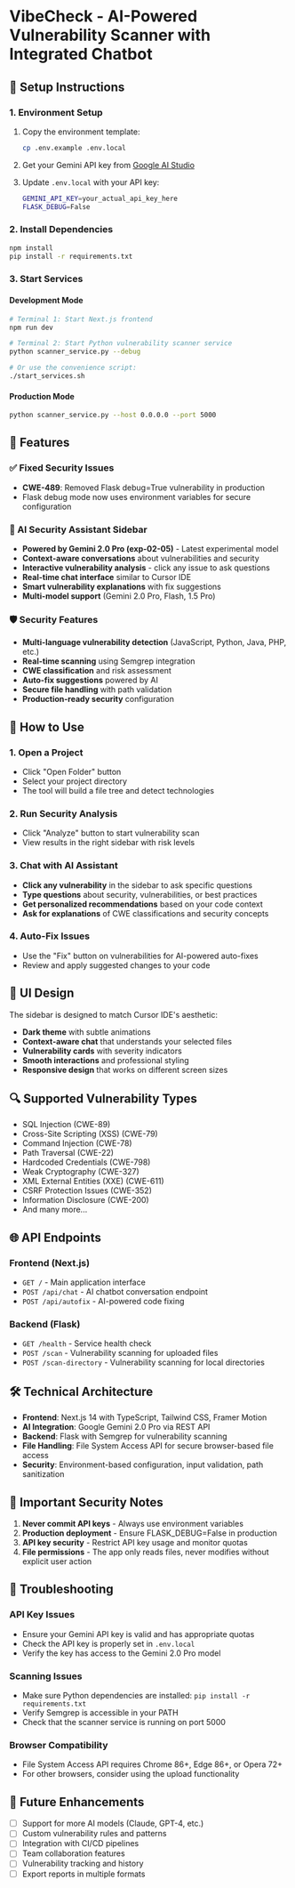 # VibeCheck - AI-Powered Vulnerability Scanner with Integrated Chatbot

## 🔧 Setup Instructions

### 1. Environment Setup

1. Copy the environment template:
   ```bash
   cp .env.example .env.local
   ```

2. Get your Gemini API key from [Google AI Studio](https://aistudio.google.com/apikey)

3. Update `.env.local` with your API key:
   ```bash
   GEMINI_API_KEY=your_actual_api_key_here
   FLASK_DEBUG=False
   ```

### 2. Install Dependencies

```bash
npm install
pip install -r requirements.txt
```

### 3. Start Services

#### Development Mode
```bash
# Terminal 1: Start Next.js frontend
npm run dev

# Terminal 2: Start Python vulnerability scanner service  
python scanner_service.py --debug

# Or use the convenience script:
./start_services.sh
```

#### Production Mode
```bash
python scanner_service.py --host 0.0.0.0 --port 5000
```

## 🚀 Features

### ✅ Fixed Security Issues
- **CWE-489**: Removed Flask debug=True vulnerability in production
- Flask debug mode now uses environment variables for secure configuration

### 🤖 AI Security Assistant Sidebar
- **Powered by Gemini 2.0 Pro (exp-02-05)** - Latest experimental model
- **Context-aware conversations** about vulnerabilities and security
- **Interactive vulnerability analysis** - click any issue to ask questions
- **Real-time chat interface** similar to Cursor IDE
- **Smart vulnerability explanations** with fix suggestions
- **Multi-model support** (Gemini 2.0 Pro, Flash, 1.5 Pro)

### 🛡️ Security Features
- **Multi-language vulnerability detection** (JavaScript, Python, Java, PHP, etc.)
- **Real-time scanning** using Semgrep integration
- **CWE classification** and risk assessment
- **Auto-fix suggestions** powered by AI
- **Secure file handling** with path validation
- **Production-ready security** configuration

## 🎯 How to Use

### 1. Open a Project
- Click "Open Folder" button
- Select your project directory
- The tool will build a file tree and detect technologies

### 2. Run Security Analysis
- Click "Analyze" button to start vulnerability scan
- View results in the right sidebar with risk levels

### 3. Chat with AI Assistant
- **Click any vulnerability** in the sidebar to ask specific questions
- **Type questions** about security, vulnerabilities, or best practices
- **Get personalized recommendations** based on your code context
- **Ask for explanations** of CWE classifications and security concepts

### 4. Auto-Fix Issues
- Use the "Fix" button on vulnerabilities for AI-powered auto-fixes
- Review and apply suggested changes to your code

## 🎨 UI Design

The sidebar is designed to match Cursor IDE's aesthetic:
- **Dark theme** with subtle animations
- **Context-aware chat** that understands your selected files
- **Vulnerability cards** with severity indicators
- **Smooth interactions** and professional styling
- **Responsive design** that works on different screen sizes

## 🔍 Supported Vulnerability Types

- SQL Injection (CWE-89)
- Cross-Site Scripting (XSS) (CWE-79)
- Command Injection (CWE-78)
- Path Traversal (CWE-22)
- Hardcoded Credentials (CWE-798)
- Weak Cryptography (CWE-327)
- XML External Entities (XXE) (CWE-611)
- CSRF Protection Issues (CWE-352)
- Information Disclosure (CWE-200)
- And many more...

## 🌐 API Endpoints

### Frontend (Next.js)
- `GET /` - Main application interface
- `POST /api/chat` - AI chatbot conversation endpoint
- `POST /api/autofix` - AI-powered code fixing

### Backend (Flask)
- `GET /health` - Service health check
- `POST /scan` - Vulnerability scanning for uploaded files
- `POST /scan-directory` - Vulnerability scanning for local directories

## 🛠️ Technical Architecture

- **Frontend**: Next.js 14 with TypeScript, Tailwind CSS, Framer Motion
- **AI Integration**: Google Gemini 2.0 Pro via REST API
- **Backend**: Flask with Semgrep for vulnerability scanning
- **File Handling**: File System Access API for secure browser-based file access
- **Security**: Environment-based configuration, input validation, path sanitization

## 🚨 Important Security Notes

1. **Never commit API keys** - Always use environment variables
2. **Production deployment** - Ensure FLASK_DEBUG=False in production
3. **API key security** - Restrict API key usage and monitor quotas
4. **File permissions** - The app only reads files, never modifies without explicit user action

## 🔧 Troubleshooting

### API Key Issues
- Ensure your Gemini API key is valid and has appropriate quotas
- Check the API key is properly set in `.env.local`
- Verify the key has access to the Gemini 2.0 Pro model

### Scanning Issues
- Make sure Python dependencies are installed: `pip install -r requirements.txt`
- Verify Semgrep is accessible in your PATH
- Check that the scanner service is running on port 5000

### Browser Compatibility
- File System Access API requires Chrome 86+, Edge 86+, or Opera 72+
- For other browsers, consider using the upload functionality

## 📝 Future Enhancements

- [ ] Support for more AI models (Claude, GPT-4, etc.)
- [ ] Custom vulnerability rules and patterns
- [ ] Integration with CI/CD pipelines
- [ ] Team collaboration features
- [ ] Vulnerability tracking and history
- [ ] Export reports in multiple formats
